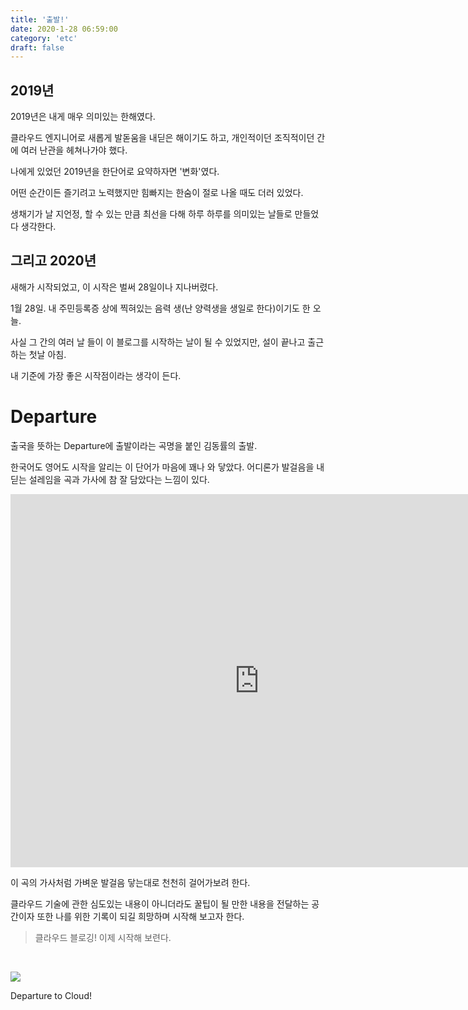 ```yaml
---
title: '출발!'
date: 2020-1-28 06:59:00
category: 'etc'
draft: false
---
```


## 2019년

2019년은 내게 매우 의미있는 한해였다. 

클라우드 엔지니어로 새롭게 발돋움을 내딛은 해이기도 하고, 개인적이던 조직적이던 간에 여러 난관을 헤쳐나가야 했다.

나에게 있었던 2019년을 한단어로 요약하자면 '변화'였다.

어떤 순간이든 즐기려고 노력했지만 힘빠지는 한숨이 절로 나올 때도 더러 있었다.

생채기가 날 지언정, 할 수 있는 만큼 최선을 다해 하루 하루를 의미있는 날들로 만들었다 생각한다.

## 그리고 2020년
새해가 시작되었고, 이 시작은 벌써 28일이나 지나버렸다.

1월 28일. 내 주민등록증 상에 찍혀있는 음력 생(난 양력생을 생일로 한다)이기도 한 오늘.

사실 그 간의 여러 날 들이 이 블로그를 시작하는 날이 될 수 있었지만, 설이 끝나고 출근하는 첫날 아침.

내 기준에 가장 좋은 시작점이라는 생각이 든다.

# Departure

출국을 뜻하는 Departure에 출발이라는 곡명을 붙인 김동률의 출발. 

한국어도 영어도 시작을 알리는 이 단어가 마음에 꽤나 와 닿았다. 어디론가 발걸음을 내딛는 설레임을 곡과 가사에 참 잘 담았다는 느낌이 있다.


<iframe width="796" height="597" src="https://www.youtube.com/embed/xgvckGs6xhU" frameborder="0" allow="accelerometer; autoplay; encrypted-media; gyroscope; picture-in-picture" allowfullscreen></iframe>


이 곡의 가사처럼 가벼운 발걸음 닿는대로 천천히 걸어가보려 한다.

클라우드 기술에 관한 심도있는 내용이 아니더라도 꿀팁이 될 만한 내용을 전달하는 공간이자 또한 나를 위한 기록이 되길 희망하며 시작해 보고자 한다.

> 클라우드 블로깅! 이제 시작해 보련다.

<br/>

![](/icons/icon-256x256.png)

Departure to Cloud!
